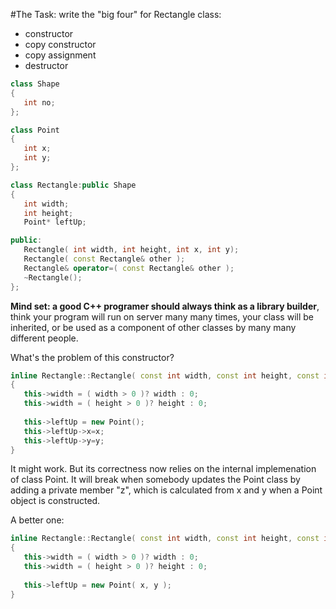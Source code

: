 #The Task: write the "big four" for Rectangle class:
* constructor
* copy constructor
* copy assignment
* destructor
   

~~~~C++
class Shape
{
   int no;
};

class Point
{
   int x;
   int y;
};

class Rectangle:public Shape
{
   int width;
   int height;
   Point* leftUp;

public:
   Rectangle( int width, int height, int x, int y);
   Rectangle( const Rectangle& other );
   Rectangle& operator=( const Rectangle& other );
   ~Rectangle();
};
~~~~

**Mind set: a good C++ programer should always think as a library builder**, think your program will run on server many many times, your class will be inherited, or be used as a component of other classes by many many different people.

What's the problem of this constructor?
~~~~C++
inline Rectangle::Rectangle( const int width, const int height, const int x, const int y )
{
   this->width = ( width > 0 )? width : 0;
   this->width = ( height > 0 )? height : 0;
   
   this->leftUp = new Point();
   this->leftUp->x=x;
   this->leftUp->y=y;
}
~~~~

It might work. But its correctness now relies on the internal implemenation of class Point. It will break when somebody updates the Point class by adding a private member "z", which is calculated from x and y when a Point object is constructed.
   
A better one:
~~~~C++
inline Rectangle::Rectangle( const int width, const int height, const int x, const int y )
{
   this->width = ( width > 0 )? width : 0;
   this->width = ( height > 0 )? height : 0;
   
   this->leftUp = new Point( x, y );
}
~~~~
